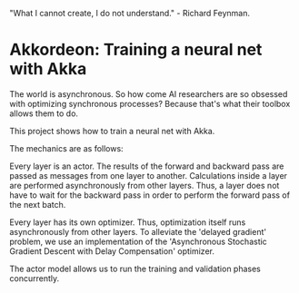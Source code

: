 "What I cannot create, I do not understand." - Richard Feynman.

# Akkordeon: Training a neural net with Akka

The world is asynchronous. 
So how come AI researchers are so obsessed with optimizing synchronous processes? 
Because that's what their toolbox allows them to do.

This project shows how to train a neural net with Akka.

The mechanics are as follows:

Every layer is an actor. 
The results of the forward and backward pass are passed as messages from one layer to another.
Calculations inside a layer are performed asynchronously from other layers.
Thus, a layer does not have to wait for the backward pass in order to perform the forward pass of the next batch.

Every layer has its own optimizer.
Thus, optimization itself runs asynchronously from other layers. 
To alleviate the 'delayed gradient' problem, we use an implementation of the 'Asynchronous Stochastic Gradient Descent with Delay Compensation' optimizer.

The actor model allows us to run the training and validation phases concurrently.






